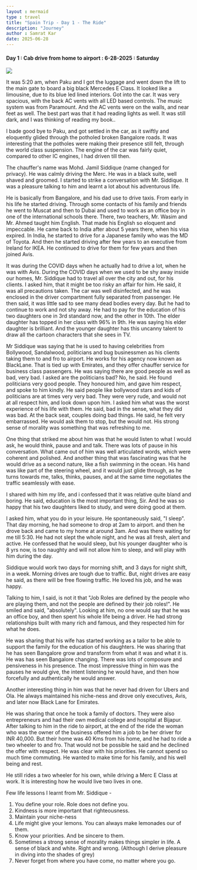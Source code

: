 ```yaml
---
layout : mermaid
type : travel
title: "Spain Trip - Day 1 - The Ride"
description: "Journey"
author : Samrat Kar
date: 2025-06-28
---
```


#### Day 1 : Cab drive from home to airport : 6-28-2025 : Saturday

![](/assets/travels/spain25/day1-journey/chauffer.jpg)

It was 5:20 am, when Paku and I got the luggage and went down the lift to the main gate to board a big black Mercedes E Class. It looked like a limousine, due to its blue led lined interiors. Got into the car. It was very spacious, with the back AC vents with all LED based controls. The music system was from Paramount. And the AC vents were on the walls, and near feet as well. The best part was that it had reading lights as well. It was still dark, and I was thinking of reading my book.. 

I bade good bye to Paku, and got settled in the car, as it swiftly and eloquently glided through the potholed broken Bangalore roads. It was interesting that the potholes were making their presence still felt, through the world class suspension. The engine of the car was fairly quiet, compared to other IC engines, I had driven till then.

The chauffer's name was Mohd. Jamil Siddique (name changed for privacy). He was calmly driving the Merc. He was in a black suite, well shaved and groomed. I started to strike a conversation with Mr. Siddique. It was a pleasure talking to him and learnt a lot about his adventurous life. 

He is basically from Bangalore, and his dad use to drive taxis. From early in his life he started driving. Through some contacts of his family and friends he went to Muscat and then to Dubai and used to work as an office boy in one of the international schools there. There, two teachers, Mr. Wasim and Mr. Ahmed taught him English. That made his English so eloquent and impeccable. He came back to India after about 5 years there, when his visa expired. In India, he started to drive for a Japanese family who was the MD of Toyota. And then he started driving after few years to an executive from Ireland for IKEA. He continued to drive for them for few years and then joined Avis. 

It was during the COVID days when he actually had to drive a lot, when he was with Avis. During the COVID days when we used to be shy away inside our homes, Mr. Siddique had to travel all over the city and out, for his clients. I asked him, that it might be too risky an affair for him. He said, it was all precautions taken. The car was well disinfected, and he was enclosed in the driver compartment fully separated from passenger. He then said, it was little sad to see many dead bodies every day. But he had to continue to work and not shy away. He had to pay for the education of his two daughters one in 3rd standard now, and the other in 10th. The elder daughter has topped in her class with 96% in 9th. He was saying his elder daughter is brilliant. And the younger daughter has this uncanny talent to draw all the cartoon characters that she sees in TV. 

Mr Siddique was saying that he is used to having celebrities from Bollywood, Sandalwood, politicians and bug businessmen as his clients taking them to and fro to airport. He works for his agency now known as BlackLane. That is tied up with Emirates, and they offer chauffer service for business class passengers. He was saying there are good people as well as bad, very bad. I asked are the politicians bad? No, he said. He found politicians very good people. They honoured him, and gave him respect, and spoke to him kindly. He said people like bollywood stars and kids of politicians are at times very very bad. They were very rude, and would not at all respect him, and look down upon him. I asked him what was the worst experience of his life with them. He said, bad in the sense, what they did was bad. At the back seat, couples doing bad things. He said, he felt very embarrassed. He would ask them to stop, but the would not. His strong sense of morality was something that was refreshing to me. 

One thing that striked me about him was that he would listen to what I would ask, he would think, pause and and talk. There was lots of pause in his conversation. What came out of him was well articulated words, which were coherent and polished. And another thing that was fascinating was that he would drive as a second nature, like a fish swimming in the ocean. His hand was like part of the steering wheel, and it would just glide through, as he turns towards me, talks, thinks, pauses, and at the same time negotiates the traffic seamlessly with ease. 

I shared with him my life, and i confessed that it was relative quite bland and boring. He said, education is the most important thing, Sir. And he was so happy that his two daughters liked to study, and were doing good at them. 

I asked him, what you do in your leisure. He spontaneously said, "I sleep". That day morning, he had someone to drop at 2am to airport. and then he drove back and came to my home at around 3am. And was there waiting for me till 5:30. He had not slept the whole night, and he was all fresh, alert and active. He confessed that he would sleep, but his younger daughter who is 8 yrs now, is too naughty and will not allow him to sleep, and will play with him during the day. 

Siddique would work two days for morning shift, and 3 days for night shift, in a week. Morning drives are tough due to traffic. But, night drives are easy he said, as there will be free flowing traffic. He loved his job, and he was happy. 

Talking to him, I said, is not it that "Job Roles are defined by the people who are playing them, and not the people are defined by their job roles!". He smiled and said, "absolutely". Looking at him, no one would say that he was an office boy, and then spent his whole life being a driver. He had strong relationships built with many rich and famous, and they respected him for what he does. 

He was sharing that his wife has started working as a tailor to be able to support the family for the education of his daughters. He was sharing that he has seen Bangalore grow and transform from what it was and what it is. He was has seen Bangalore changing. There was lots of composure and pensiveness in his presence. The most impressive thing in him was the pauses he would give, the intent listening he would have, and then how forcefully and authentically he would answer. 

Another interesting thing in him was that he never had driven for Ubers and Ola. He always maintained his niche-ness and drove only executives, Avis, and later now Black Lane for Emirates. 

He was sharing that once he took a family of doctors. They were also entrepreneurs and had their own medical college and hospital at Bijapur. After talking to him in the ride to airport, at the end of the ride the woman who was the owner of the business offered him a job to be her driver for INR 40,000. But their home was 40 Kms from his home, and he had to ride a two wheeler to and fro. That would not be possible he said and he declined the offer with respect. He was clear with his priorities. He cannot spend so much time commuting. He wanted to make time for his family, and his well being and rest.

He still rides a two wheeler for his own, while driving a Merc E Class at work. It is interesting how he would live two lives in one.

Few life lessons I learnt from Mr. Siddique - 

1. You define your role. Role does not define you. 
2. Kindness is more important that righteousness. 
3. Maintain your niche-ness
4. Life might give your lemons. You can always make lemonades our of them. 
5. Know your priorities. And be sincere to them.
6. Sometimes a strong sense of morality makes things simpler in life. A sense of black and white. Right and wrong. (Although I derive pleasure in diving into the shades of grey)
7. Never forget from where you have come, no matter where you go. 